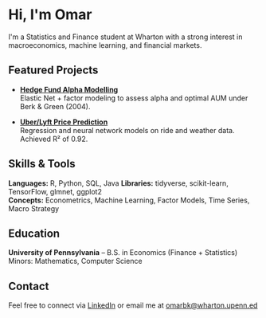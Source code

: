 # Hi, I'm Omar

I'm a Statistics and Finance student at Wharton with a strong interest in macroeconomics, machine learning, and financial markets.



## Featured Projects

- **[Hedge Fund Alpha Modelling](https://github.com/yourusername/project-repo)**  
  Elastic Net + factor modeling to assess alpha and optimal AUM under Berk & Green (2004).

- **[Uber/Lyft Price Prediction](https://github.com/yourusername/project-repo)**  
  Regression and neural network models on ride and weather data. Achieved R² of 0.92.



## Skills & Tools

**Languages:** R, Python, SQL, Java 
**Libraries:** tidyverse, scikit-learn, TensorFlow, glmnet, ggplot2  
**Concepts:** Econometrics, Machine Learning, Factor Models, Time Series, Macro Strategy

##  Education

**University of Pennsylvania** – B.S. in Economics (Finance + Statistics)  
Minors: Mathematics, Computer Science

## Contact

Feel free to connect via [LinkedIn](www.linkedin.com/in/omarbenkaddour) or email me at [omarbk@wharton.upenn.ed](omarbk@wharton.upenn.ed)


<!--
**omarbenkaddour/omarbenkaddour** is a ✨ _special_ ✨ repository because its `README.md` (this file) appears on your GitHub profile.

Here are some ideas to get you started:

- 🔭 I’m currently working on ...
- 🌱 I’m currently learning ...
- 👯 I’m looking to collaborate on ...
- 🤔 I’m looking for help with ...
- 💬 Ask me about ...
- 📫 How to reach me: ...
- 😄 Pronouns: ...
- ⚡ Fun fact: ...
-->
